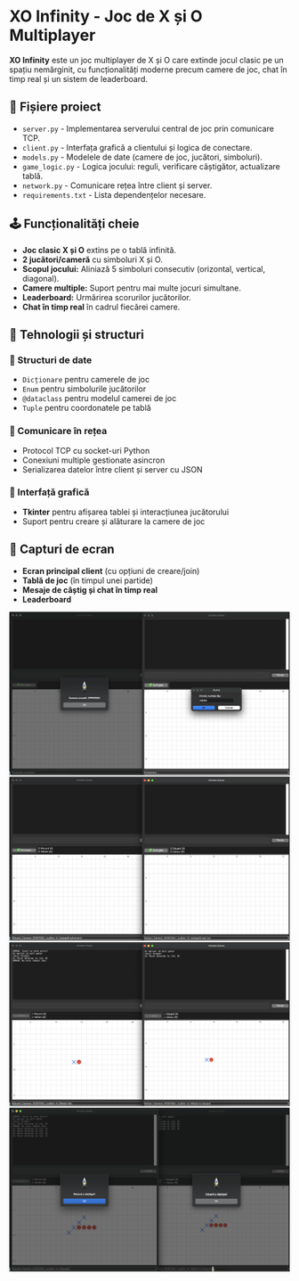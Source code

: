 # XO Infinity - Joc de X și O Multiplayer

**XO Infinity** este un joc multiplayer de X și O care extinde jocul clasic pe un spațiu nemărginit, cu funcționalități moderne precum camere de joc, chat în timp real și un sistem de leaderboard.



## 📁 Fișiere proiect

- `server.py` - Implementarea serverului central de joc prin comunicare TCP.
- `client.py` - Interfața grafică a clientului și logica de conectare.
- `models.py` - Modelele de date (camere de joc, jucători, simboluri).
- `game_logic.py` - Logica jocului: reguli, verificare câștigător, actualizare tablă.
- `network.py` - Comunicare rețea între client și server.
- `requirements.txt` - Lista dependențelor necesare.



## 🕹️ Funcționalități cheie

- **Joc clasic X și O** extins pe o tablă infinită.
- **2 jucători/cameră** cu simboluri X și O.
- **Scopul jocului:** Aliniază 5 simboluri consecutiv (orizontal, vertical, diagonal).
- **Camere multiple:** Suport pentru mai multe jocuri simultane.
- **Leaderboard:** Urmărirea scorurilor jucătorilor.
- **Chat în timp real** în cadrul fiecărei camere.



## 🧠 Tehnologii și structuri

### 🔸 Structuri de date
- `Dicționare` pentru camerele de joc
- `Enum` pentru simbolurile jucătorilor
- `@dataclass` pentru modelul camerei de joc
- `Tuple` pentru coordonatele pe tablă

### 🔸 Comunicare în rețea
- Protocol TCP cu socket-uri Python
- Conexiuni multiple gestionate asincron
- Serializarea datelor între client și server cu JSON

### 🔸 Interfață grafică
- **Tkinter** pentru afișarea tablei și interacțiunea jucătorului
- Suport pentru creare și alăturare la camere de joc



## 📸 Capturi de ecran

- **Ecran principal client** (cu opțiuni de creare/join)
- **Tablă de joc** (în timpul unei partide)
- **Mesaje de câștig și chat în timp real**
- **Leaderboard**

![Ecran principal](images/CreateRoom.png)
![Room preview](images/RoomPreview.png)
![Game preview](images/GamePreview.png)
![Game win](images/GameWin.png)